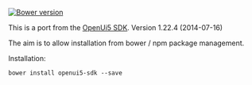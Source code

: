 [![Bower version](https://badge.fury.io/bo/openui5-sdk.svg)](http://badge.fury.io/bo/openui5-sdk)

This is a port from the [OpenUi5 SDK](http://sap.github.io/openui5/download.html). 
Version 1.22.4 (2014-07-16)

The aim is to allow installation from bower / npm package management.

Installation:

```
bower install openui5-sdk --save
```
